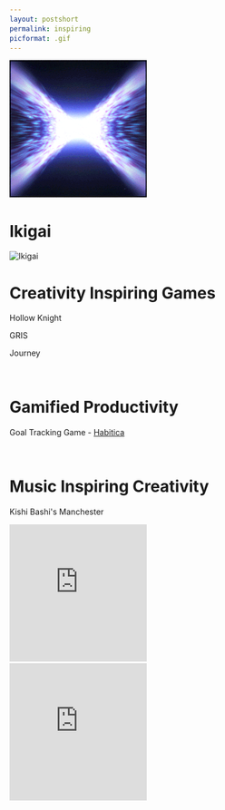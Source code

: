 ```yaml
---
layout: postshort
permalink: inspiring
picformat: .gif
---
```


<a href="{{ page.url }}"> ![image](/img/inspiring.gif) </a>

<!-- Rename this post to Inspirational Games, Media, and Songg

wait now my games need to be based on creativity -->
<!--
Games I'm currently interested in

![broken image: games 1 ](/img/games1.PNG)

![broken image: games 2 ](/img/games2.PNG)

![broken image: games 3 ](/img/games3.png)

Redo this to show pretty nice wallpapers of:
Hollow Knight
Gris
Amelie
Whisper of the Heart

Beautiful relaxing piano
https://www.youtube.com/watch?v=QZr8rhp5y7s
<!-- Habitica -->

# Ikigai 

![Ikigai](ikigai.png)

# Creativity Inspiring Games

Hollow Knight

GRIS

Journey

<br>

# Gamified Productivity



Goal Tracking Game - [Habitica](https://habitica.com/static/home)

<br>

# Music Inspiring Creativity

Kishi Bashi's Manchester

<iframe width="242" height="242" src="https://www.youtube-nocookie.com/embed/3_hU_uLmXv4" title="YouTube video player" frameborder="0" allow="accelerometer; autoplay; clipboard-write; encrypted-media; gyroscope; picture-in-picture" allowfullscreen></iframe>

<br>

<iframe width="242" height="242" src="https://www.youtube-nocookie.com/embed/-st9nT9Zsb0" title="YouTube video player" frameborder="0" allow="accelerometer; autoplay; clipboard-write; encrypted-media; gyroscope; picture-in-picture" allowfullscreen></iframe>

<!--
# Creativity Music

https://www.youtube.com/watch?v=stNg41SVRzM&list=PLwgC-cD-X2_UkIjiK8Km6Q2VpF6Te6XOX&index=1&t=327s
<!-- Art Wallpapers-->
